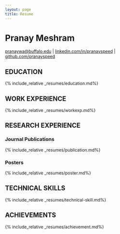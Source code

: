 ```yaml
---
layout: page
title: Resume
---
```

# Pranay Meshram

[pranaywa@buffalo.edu](mailto:pranaywa@buffalo.edu) \| [linkedin.com/in/pranayspeed](https://linkedin.com/in/pranayspeed) \| [github.com/pranayspeed](https://github.com/pranayspeed)


## EDUCATION
{% include_relative _resumes/education.md%}
 

## WORK EXPERIENCE
{% include_relative _resumes/workexp.md%}

## RESEARCH EXPERIENCE
### Journal Publications
{% include_relative _resumes/publication.md%}
### Posters
{% include_relative _resumes/poster.md%}

## TECHNICAL SKILLS
{% include_relative _resumes/technical-skill.md%}

## ACHIEVEMENTS
{% include_relative _resumes/achievement.md%}
